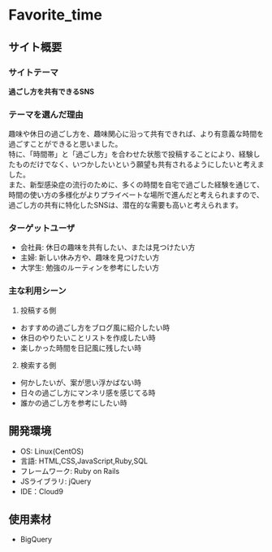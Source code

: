 # Favorite_time

## サイト概要
### サイトテーマ
**過ごし方を共有できるSNS**

### テーマを選んだ理由
  趣味や休日の過ごし方を、趣味関心に沿って共有できれば、より有意義な時間を過ごすことができると思いました。
<br>
  特に、「時間帯」と「過ごし方」を合わせた状態で投稿することにより、経験したものだけでなく、いつかしたいという願望も共有されるようにしたいと考えました。
<br>
  また、新型感染症の流行のために、多くの時間を自宅で過ごした経験を通じて、時間の使い方の多様化がよりプライベートな場所で進んだと考えられますので、
過ごし方の共有に特化したSNSは、潜在的な需要も高いと考えられます。

### ターゲットユーザ
- 会社員: 休日の趣味を共有したい、または見つけたい方
- 主婦: 新しい休み方や、趣味を見つけたい方
- 大学生: 勉強のルーティンを参考にしたい方

### 主な利用シーン
1. 投稿する側
  * おすすめの過ごし方をブログ風に紹介したい時
  * 休日のやりたいことリストを作成したい時
  * 楽しかった時間を日記風に残したい時
2. 検索する側
  * 何かしたいが、案が思い浮かばない時
  * 日々の過ごし方にマンネリ感を感じてる時
  * 誰かの過ごし方を参考にしたい時

## 開発環境
- OS: Linux(CentOS)
- 言語: HTML,CSS,JavaScript,Ruby,SQL
- フレームワーク: Ruby on Rails
- JSライブラリ: jQuery
- IDE：Cloud9

## 使用素材
- BigQuery
